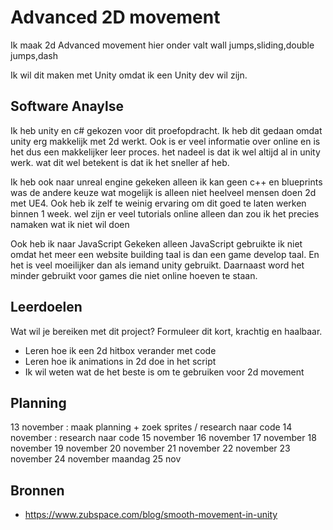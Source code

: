 # Advanced 2D movement

Ik maak 2d Advanced movement hier onder valt
wall jumps,sliding,double jumps,dash

Ik wil dit maken met Unity omdat ik een Unity dev wil zijn.


## Software Anaylse 
Ik heb unity en c# gekozen voor dit proefopdracht. Ik heb dit gedaan omdat unity erg makkelijk met 2d werkt.
Ook is er veel informatie over online en is het dus een makkelijker leer proces. het nadeel is dat ik wel altijd al in unity werk.
wat dit wel betekent is dat ik het sneller af heb.

Ik heb ook naar unreal engine gekeken alleen ik kan geen c++ en blueprints was de andere keuze wat mogelijk is alleen niet heelveel mensen doen 2d met UE4. Ook heb ik zelf te weinig ervaring om dit goed te laten werken binnen 1 week. 
wel zijn er veel tutorials online alleen dan zou ik het precies namaken wat ik niet wil doen

Ook heb ik naar JavaScript Gekeken alleen JavaScript gebruikte ik niet omdat het meer een website building taal is dan een game develop taal. En het is veel moeilijker dan als iemand unity gebruikt. Daarnaast word het minder gebruikt voor games die niet online hoeven te staan.




## Leerdoelen 
Wat wil je bereiken met dit project? Formuleer dit kort, krachtig en haalbaar.
- Leren hoe ik een 2d hitbox verander met code 
- Leren hoe ik animations in 2d doe in het script
- Ik wil weten wat de het beste is om te gebruiken voor 2d movement
## Planning 
13 november : maak planning + zoek sprites / research naar code
14 november : research naar code
15 november
16 november
17 november
18 november
19 november
20 november
21 november
22 november
23 november
24 november
maandag 25 nov


## Bronnen


- https://www.zubspace.com/blog/smooth-movement-in-unity

